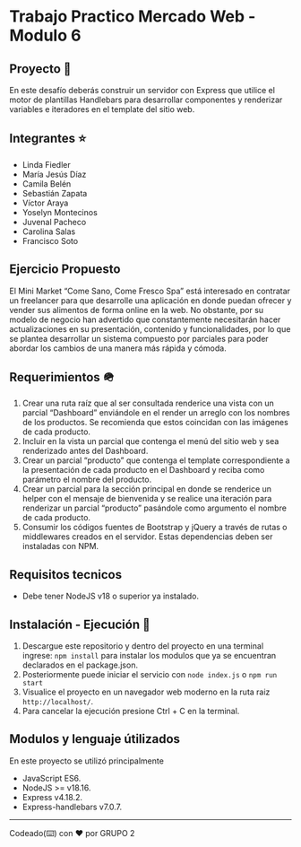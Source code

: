 # Trabajo Practico Mercado Web - Modulo 6

## Proyecto 🚀

En este desafío deberás construir un servidor con Express que utilice el motor de plantillas Handlebars para desarrollar componentes y renderizar variables e iteradores en el template del sitio web.

## Integrantes ⭐️
- Linda Fiedler
- María Jesús Díaz
- Camila Belén
- Sebastián Zapata
- Víctor Araya
- Yoselyn Montecinos
- Juvenal Pacheco
- Carolina Salas
- Francisco Soto

## Ejercicio Propuesto

El Mini Market “Come Sano, Come Fresco Spa” está interesado en contratar un freelancer para que desarrolle una aplicación en donde puedan ofrecer y vender sus alimentos de forma online en la web. No obstante, por su modelo de negocio han advertido que constantemente necesitarán hacer actualizaciones en su presentación, contenido y funcionalidades, por lo que se plantea desarrollar un sistema compuesto por parciales para poder abordar los cambios de una manera más rápida y cómoda.

## Requerimientos 🪖

1. Crear una ruta raíz que al ser consultada renderice una vista con un parcial “Dashboard” enviándole en el render un arreglo con los nombres de los productos. Se recomienda que estos coincidan con las imágenes de cada producto.
2. Incluir en la vista un parcial que contenga el menú del sitio web y sea renderizado antes del Dashboard.
3. Crear un parcial “producto” que contenga el template correspondiente a la presentación de cada producto en el Dashboard y reciba como parámetro el nombre del producto.
4. Crear un parcial para la sección principal en donde se renderice un helper con el mensaje de bienvenida y se realice una iteración para renderizar un parcial “producto” pasándole como argumento el nombre de cada producto.
5. Consumir los códigos fuentes de Bootstrap y jQuery a través de rutas o middlewares creados en el servidor. Estas dependencias deben ser instaladas con NPM.

## Requisitos tecnicos

-   Debe tener NodeJS v18 o superior ya instalado.

## Instalación - Ejecución 🤖

1. Descargue este repositorio y dentro del proyecto en una terminal ingrese: `npm install` para instalar los modulos que ya se encuentran declarados en el package.json.
2. Posteriormente puede iniciar el servicio con `node index.js` o `npm run start`
3. Visualice el proyecto en un navegador web moderno en la ruta raiz `http://localhost/`.
4. Para cancelar la ejecución presione Ctrl + C en la terminal.

## Modulos y lenguaje útilizados

En este proyecto se utilizó principalmente

-   JavaScript ES6.
-   NodeJS >= v18.16.
-   Express v4.18.2.
-   Express-handlebars v7.0.7.

---

Codeado(⌨️) con ❤️ por GRUPO 2
